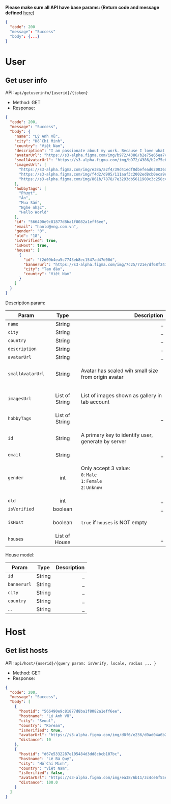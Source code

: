 
**Please make sure all API have base params: (Return code and message defined**
 [here](../returnCode.md))
```json
{
  "code": 200
  "message": "Success"
  "body": {...}
}
```
# User

## Get user info

API: `api/getuserinfo/{userid}/{token}`

- Method: GET
- Response:

```json
{
  "code": 200,
  "message": "Success",
  "body": {
    "name": "Lý Anh Vũ",
    "city": "Hồ Chí Minh",
    "country": "Việt Nam",
    "description": "I am passionate about my work. Because I love what I do, I have a steady source of motivation that drives me to do my best. In my last job, this passion led me to challenge myself daily and learn new skills that helped me to do better work.",
    "avatarUrl": "https://s3-alpha.figma.com/img/b972/4386/b2e75e65ea7c4288f256661a20679ae2",
    "smallAvatarUrl": "https://s3-alpha.figma.com/img/b972/4386/b2e75e65ea7c4288f256661a20679ae2",
    "imagesUrl": [
      "https://s3-alpha.figma.com/img/e38a/a2f4/39d41edf0dbefead620036a6c1bbae44",
      "https://s3-alpha.figma.com/img/f4d2/d905/111aaf3c2002ed8cb0eca9ead92eaeac",
      "https://s3-alpha.figma.com/img/861b/7878/7e3293db5611908c3c258c47b8b1ece0"
    ],
    "hobbyTags": [
      "Phượt",
      "Ăn",
      "Mua Sắm",
      "Nghe nhạc",
      "Hello World"
    ],
    "id": "566490e9c81877d8ba1f8082a1eff6ee",
    "email": "hanld@vng.com.vn",
    "gender": "0",
    "old": "18",
    "isVerified": true,
    "isHost": true,
    "houses": [
      {
        "id": "f2d09b4ea5c7743eb8ec1547ad47d00d",
        "bannerurl": "https://s3-alpha.figma.com/img/7c25/721e/df68f241e211f880c86c16d13002332b",
        "city": "Tam đảo",
        "country": "Việt Nam"
      }
    ]
  }
}
```
Description param:

| Param             |      Type      |  Description                                                                 |
|-------------------|:--------------:|-----------------------------------------------------------------------------:|
| `name`            | String         |  _                                                                           |
| `city`            | String         |  _                                                                           |
| `country`         | String         |  _                                                                           |
| `description`     | String         |  _                                                                           |
| `avatarUrl`       | String         |  _                                                                           |
| `smallAvatarUrl`  | String         |  <p align="left">Avatar has scaled wih small size from origin avatar</p>     |
| `imagesUrl`       | List of String |  <p align="left">List of images shown as gallery in tab account</p>          |
| `hobbyTags`       | List of String |  _                                                                           |
| `id`              | String         |  <p align="left">A primary key to identify user, generate by server</p>      |
| `email`           | String         |  _                                                                           |
| `gender`          | int            |  <p align="left">Only accept 3 value: <br> `0`: `Male`<br> `1`: `Female`<br> `2`: `Unknow`</p> |
| `old`             | int            |  _                                                                           |
| `isVerified`      | boolean        |  _                                                                           |
| `isHost`          | boolean        |  <p align="left">`true` if `houses` is  NOT empty</p>                        |
| `houses`          | List of House  |  _                                                                           |


House model:

| Param             |      Type      |  Description                                                                 |
|-------------------|:--------------:|-----------------------------------------------------------------------------:|
| `id`              | String         |  _                                                                           |
| `bannerurl`       | String         |  _                                                                           |
| `city`            | String         |  _                                                                           |
| `country`         | String         |  _                                                                           |
| ...               | String         |  _                                                                           |

# Host

## Get list hosts

API: `api/host/{userid}/{query param: isVerify, locale, radius ,.. }`

- Method: GET
- Response:

```json
{
  "code": 200,
  "message": "Success",
  "body": [
    {
      "hostid": "566490e9c81877d8ba1f8082a1eff6ee",
      "hostname": "Lý Anh Vũ",
      "city": "Seoul",
      "country": "Korean",
      "isVerified": true,
      "avatarUrl": "https://s3-alpha.figma.com/img/d8f6/e236/d0ad04a6b2f877bf80990a605038fdc1",
      "distance": 10
    },
    {
      "hostid": "d67e5332287e105484d3dd8cbcb107bc",
      "hostname": "Lê Bá Quý",
      "city": "Hồ Chí Minh",
      "country": "Việt Nam",
      "isVerified": false,
      "avatarUrl": "https://s3-alpha.figma.com/img/ea38/6b11/3c4ce6f55e7c399a9172cf9da0511a0f",
      "distance": 100.0
    }
  ]
}
```

